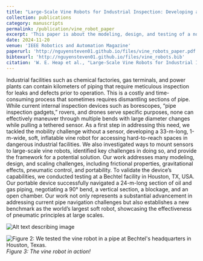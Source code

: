 ```yaml
---
title: "Large-Scale Vine Robots for Industrial Inspection: Developing a New Framework to Overcome Limitations With Existing Inspection Methods"
collection: publications
category: manuscripts
permalink: /publication/vine_robot_paper
excerpt: 'This paper is about the modeling, design, and testing of a novel, large-scale vine robot for industrial pipe inspection.'
date: 2024-11-20
venue: 'IEEE Robotics and Automation Magazine'
paperurl: 'http://nguyensteven01.github.io/files/vine_robots_paper.pdf'
bibtexurl: 'http://nguyensteven01.github.io/files/vine_robots.bib'
citation: 'W. E. Heap et al., "Large-Scale Vine Robots for Industrial Inspection: Developing a New Framework to Overcome Limitations With Existing Inspection Methods," in IEEE Robotics & Automation Magazine, vol. 32, no. 3, pp. 64-75, Sept. 2025, doi: 10.1109/MRA.2024.3487326.'
---
```


Industrial facilities such as chemical factories, gas terminals, and power plants can contain kilometers of piping that require meticulous inspection for leaks and defects prior to operation. This is a costly and time-consuming process that sometimes requires dismantling sections of pipe. While current internal inspection devices such as borescopes, “pipe inspection gadgets,” rovers, and drones serve specific purposes, none can effectively maneuver through multiple bends with large diameter changes while pulling a tethered sensor. As a first step in addressing this need, we tackled the mobility challenge without a sensor, developing a 33-m-long, 1-m-wide, soft, inflatable vine robot for accessing hard-to-reach spaces in dangerous industrial facilities. We also investigated ways to mount sensors to large-scale vine robots, identified key challenges in doing so, and provide the framework for a potential solution. Our work addresses many modeling, design, and scaling challenges, including frictional properties, gravitational effects, pneumatic control, and portability. To validate the device’s capabilities, we conducted testing at a Bechtel facility in Houston, TX, USA. Our portable device successfully navigated a 24-m-long section of oil and gas piping, negotiating a 90° bend, a vertical section, a blockage, and an open chamber. Our work not only represents a substantial advancement in addressing current pipe navigation challenges but also establishes a new benchmark as the world’s largest soft robot, showcasing the effectiveness of pneumatic principles at large scales.


<!-- Local image (stored in your repo under /assets/images/) -->
![Alt text describing image](/files/vine_at_ucsb.png)

![Figure 2: We tested the vine robot in a pipe at Bechtel's headquarters in Houston, Texas.](/files/vine_in_pipe.png)
*Figure 3: The vine robot in action!*

